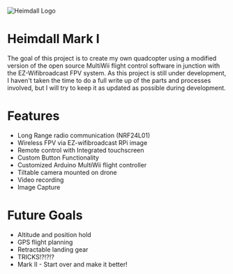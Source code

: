![Heimdall Logo](https://github.com/csteamengine/heimdall-mk1/blob/master/heimdalllogo.png)
# Heimdall Mark I
The goal of this project is to create my own quadcopter using a modified version of the open source MultiWii flight control software in junction with the EZ-Wifibroadcast FPV system. As this project is still under development, I haven't taken the time to do a full write up of the parts and processes involved, but I will try to keep it as updated as possible during development.

# Features
* Long Range radio communication (NRF24L01)
* Wireless FPV via EZ-wifibroadcast RPi image
* Remote control with Integrated touchscreen
* Custom Button Functionality
* Customized Arduino MultiWii flight controller
* Tiltable camera mounted on drone
* Video recording
* Image Capture

# Future Goals
* Altitude and position hold
* GPS flight planning
* Retractable landing gear
* TRICKS!?!?!?
* Mark II - Start over and make it better!
